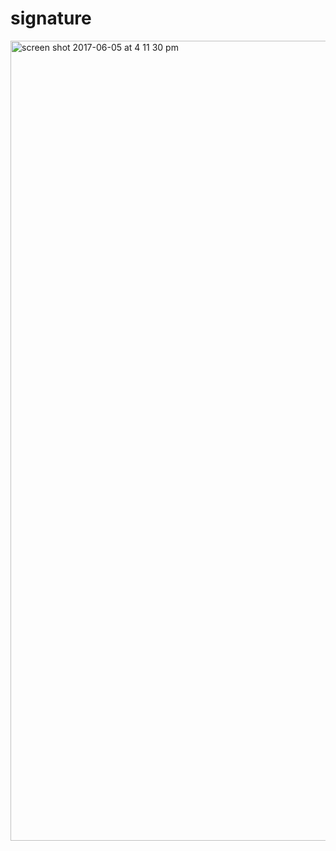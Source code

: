 # signature
<img width="1280" alt="screen shot 2017-06-05 at 4 11 30 pm" src="https://cloud.githubusercontent.com/assets/24937721/26789917/c238c62a-4a09-11e7-86ec-b26dc3a18692.png">

